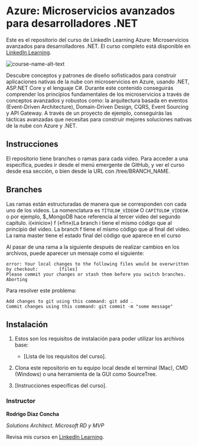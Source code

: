 # Azure: Microservicios avanzados para desarrolladores .NET
Este es el repositorio del curso de LinkedIn Learning Azure: Microservicios avanzados para desarrolladores .NET. El curso completo está disponible en  [LinkedIn Learning][lil-course-url].

![course-name-alt-text][lil-thumbnail-url] 

Descubre conceptos y patrones de diseño sofisticados para construir aplicaciones nativas de la nube con microservicios en Azure, usando .NET, ASP.NET Core y el lenguaje C#. Durante este contenido conseguirás comprender los principios fundamentales de los microservicios a través de conceptos avanzados y robustos como: la arquitectura basada en eventos (Event-Driven Architecture), Domain-Driven Design, CQRS, Event Sourcing y API Gateway. A través de un proyecto de ejemplo, conseguirás las tácticas avanzadas que necesitas para construir mejores soluciones nativas de la nube con Azure y .NET.

## Instrucciones
El repositorio tiene branches o ramas para cada video. Para acceder a una específica, puedes ir desde el menú emergente de GitHub, y ver el curso desde esa sección, o bien desde la URL con /tree/BRANCH_NAME.

## Branches
Las ramas están estructuradas de manera que se corresponden con cada uno de los videos. La nomenclatura es  `TÍTULO#_VÍDEO#` O `CAPÍTULO#_VÍDEO#`. o por ejemplo, $_MongoDB hace referencia al tercer video del segundo capítulo. i(«inicio») f («fin»)La branch i tiene el mismo código que al principio del video. La branch f tiene el mismo código que al final del video. La rama master tiene el estado final del código que aparece en el curso

Al pasar de una rama a la siguiente después de realizar cambios en los archivos, puede aparecer un mensaje como el siguiente:

    error: Your local changes to the following files would be overwritten by checkout:        [files]
    Please commit your changes or stash them before you switch branches.
    Aborting

Para resolver este problema:
	
    Add changes to git using this command: git add .
	Commit changes using this command: git commit -m "some message"

## Instalación
1. Estos son los requisitos de instalación para poder utilizar los archivos base:
	- [Lista de los requisitos del curso].
	
2. Clona este repositorio en tu equipo local desde el terminal (Mac), CMD (Windows) o una herramienta de la GUI como SourceTree.
3. [Instrucciones específicas del curso].



### Instructor

**Rodrigo Díaz Concha**

_Solutions Architect. Microsoft RD y MVP_

Revisa mis cursos en [LinkedIn Learning](https://www.linkedin.com/learning/instructors/rodrigo-diaz-concha?u=104).

[lil-course-url]: https://www.linkedin.com/learning/azure-microservicios-avanzados-para-desarrollo-dot-net
[lil-thumbnail-url]: https://media-exp1.licdn.com/dms/image/C4E0DAQHf15UuGKFnIw/learning-public-crop_675_1200/0/1638802389279?e=1639555200&v=beta&t=wJb3C8xIShz3DyuqDv_wvBuUYu1mLFdrRbLTASN5aos

